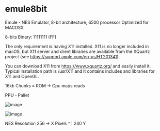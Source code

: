 # emule8bit
Emule - NES Emulator, 8-bit architecture, 6500 processor 
Optimized for MACOSX

8-bits
Binary: 11111111 (FF)

The only requirement is having X11 installed. X11 is no longer included in macOS, but X11 server and client libraries are available from the XQuartz project (see https://support.apple.com/en-us/HT201341).

You can download X11 from https://www.xquartz.org/ and easily install it. Typical installation path is /usr/X11 and it contains includes and libraries for X11 and OpenGL.


16kb Chunks = ROM -> Cpu maps reads




PPU - Pallet

![image](https://user-images.githubusercontent.com/35966031/163751387-fe64753e-4836-4271-9bb6-5b31e5617a6f.png)


![image](https://user-images.githubusercontent.com/35966031/163748646-908f9416-7203-49ec-8c9d-06626607c56b.png)


NES Resolution 256 -> X  Pixels
                ^
                | 240 Y

        